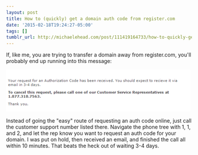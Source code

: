 ```yaml
---
layout: post
title: How to (quickly) get a domain auth code from register.com
date: '2015-02-18T19:24:27-05:00'
tags: []
tumblr_url: http://michaelehead.com/post/111419164733/how-to-quickly-get-a-domain-auth-code-from
---
```

If, like me, you are trying to transfer a domain away from register.com, you'll probably end up running into this message:

![Register.com message that says an auth code will be sent in 3-4 days](/images/posts/register.com-auth-code.png)

Instead of going the "easy" route of requesting an auth code online, just call the customer support number listed there. Navigate the phone tree with 1, 1, and 2, and let the rep know you want to request an auth code for your domain. I was put on hold, then received an email, and finished the call all within 10 minutes. That beats the heck out of waiting 3-4 days. 
